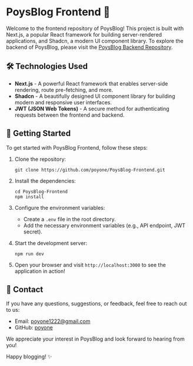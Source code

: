 # PoysBlog Frontend 🌟

Welcome to the frontend repository of PoysBlog! This project is built with Next.js, a popular React framework for building server-rendered applications, and Shadcn, a modern UI component library.
To explore the backend of PoysBlog, please visit the [PoysBlog Backend Repository](https://github.com/poyone/PoysBlog-Backend/tree/dev).

## 🛠️ Technologies Used

- **Next.js** - A powerful React framework that enables server-side rendering, route pre-fetching, and more.
- **Shadcn** - A beautifully designed UI component library for building modern and responsive user interfaces.
- **JWT (JSON Web Tokens)** - A secure method for authenticating requests between the frontend and backend.

## 🚀 Getting Started

To get started with PoysBlog Frontend, follow these steps:

1. Clone the repository:
   ```
   git clone https://github.com/poyone/PoysBlog-Frontend.git
   ```

2. Install the dependencies:
   ```
   cd PoysBlog-Frontend
   npm install
   ```

3. Configure the environment variables:
   - Create a `.env` file in the root directory.
   - Add the necessary environment variables (e.g., API endpoint, JWT secret).

4. Start the development server:
   ```
   npm run dev
   ```

5. Open your browser and visit `http://localhost:3000` to see the application in action!


## 📧 Contact

If you have any questions, suggestions, or feedback, feel free to reach out to us:

- Email: [poyone1222@gmail.com](mailto:poyone1222@gmail.com)
- GitHub: [poyone](https://github.com/poyone)

We appreciate your interest in PoysBlog and look forward to hearing from you!

Happy blogging! ✨
